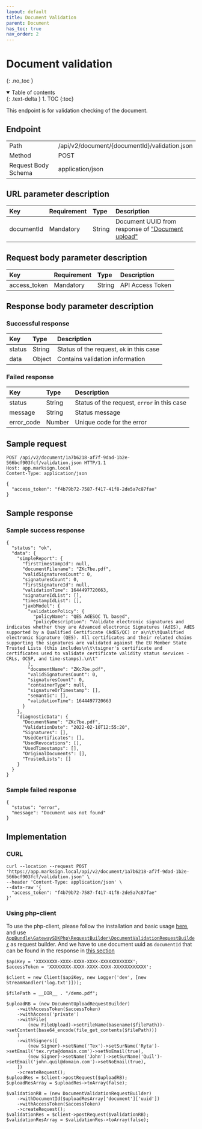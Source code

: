 ```yaml
---
layout: default
title: Document Validation
parent: Document
has_toc: true
nav_order: 2
---
```


# Document validation
{: .no_toc }

<details open markdown="block">
  <summary>
    Table of contents
  </summary>
  {: .text-delta }
1. TOC
{:toc}
</details>

This endpoint is for validation checking of the document.

## Endpoint

<table>
  <tbody>
    <tr>
      <td>Path</td>
      <td>/api/v2/document/{documentId}/validation.json</td>
    </tr>
    <tr>
      <td>Method</td>
      <td>POST</td>
    </tr>
    <tr>
      <td>Request Body Schema</td>
      <td>application/json</td>
    </tr>
  </tbody>
</table>

## URL parameter description

| Key |  Requirement | Type | Description |
| :--- |  :--- | :--- | :--- |
| documentId |  Mandatory | String | Document UUID from response of ["Document upload"](/documentation/Document/document-upload.html) |

## Request body parameter description

| Key |  Requirement | Type | Description |
| :--- |  :--- | :--- | :--- |
| access_token |  Mandatory | String | API Access Token |

## Response body parameter description

### Successful response

| Key | Type | Description |
| :--- | :--- | :--- |
| status | String | Status of the request, `ok` in this case |
| data | Object | Contains validation information |

### Failed response

| Key | Type | Description |
| :--- | :--- | :--- |
| status | String | Status of the request, `error` in this case |
| message | String | Status message |
| error_code | Number | Unique code for the error |

## Sample request

```
POST /api/v2/document/1a7b6218-af7f-9dad-1b2e-566bcf903fcf/validation.json HTTP/1.1
Host: app.marksign.local
Content-Type: application/json

{
  "access_token": "f4b79b72-7587-f417-41f8-2de5a7c87fae"
}
```
## Sample response

### Sample success response

```
{
  "status": "ok",
  "data": {
    "simpleReport": {
      "firstTimestampId": null,
      "documentFilename": "ZKc7be.pdf",
      "validSignaturesCount": 0,
      "signaturesCount": 0,
      "firstSignatureId": null,
      "validationTime": 1644497720663,
      "signatureIdList": [],
      "timestampIdList": [],
      "jaxbModel": {
        "validationPolicy": {
          "policyName": "QES AdESQC TL based",
          "policyDescription": "Validate electronic signatures and indicates whether they are Advanced electronic Signatures (AdES), AdES supported by a Qualified Certificate (AdES/QC) or a\n\t\tQualified electronic Signature (QES). All certificates and their related chains supporting the signatures are validated against the EU Member State Trusted Lists (this includes\n\t\tsigner's certificate and certificates used to validate certificate validity status services - CRLs, OCSP, and time-stamps).\n\t"
        },
        "documentName": "ZKc7be.pdf",
        "validSignaturesCount": 0,
        "signaturesCount": 0,
        "containerType": null,
        "signatureOrTimestamp": [],
        "semantic": [],
        "validationTime": 1644497720663
      }
    },
    "diagnosticData": {
      "DocumentName": "ZKc7be.pdf",
      "ValidationDate": "2022-02-10T12:55:20",
      "Signatures": [],
      "UsedCertificates": [],
      "UsedRevocations": [],
      "UsedTimestamps": [],
      "OriginalDocuments": [],
      "TrustedLists": []
    }
  }
}
```

### Sample failed response

```
{
  "status": "error",
  "message": "Document was not found"
}
```

## Implementation

### CURL

```
curl --location --request POST 'https://app.marksign.local/api/v2/document/1a7b6218-af7f-9dad-1b2e-566bcf903fcf/validation.json' \
--header 'Content-Type: application/json' \
--data-raw '{
  "access_token": "f4b79b72-7587-f417-41f8-2de5a7c87fae"
}'
```

### Using php-client

To use the php-client, please follow the installation and basic usage [here](/documentation/sdk-php-client.html), and use [`AppBundle\GatewaySDKPhp\RequestBuilder\DocumentValidationRequestBuilder`](/documentation/class-ref/GatewaySDKPhp/RequestBuilder/DocumentValidationRequestBuilder.html) as request builder.
And we have to use document uuid as `documentId` that can be found in the response in [this section](/documentation/Document/document-upload.html#using-php-client)

```
$apiKey = 'XXXXXXXX-XXXX-XXXX-XXXX-XXXXXXXXXXXX';
$accessToken = 'XXXXXXXX-XXXX-XXXX-XXXX-XXXXXXXXXXXX';

$client = new Client($apiKey, new Logger('dev', [new StreamHandler('log.txt')]));

$filePath = __DIR__ . "/demo.pdf";

$uploadRB = (new DocumentUploadRequestBuilder)
    ->withAccessToken($accessToken)
    ->withAccess('private')
    ->withFile(
        (new FileUpload)->setFileName(basename($filePath))->setContent(base64_encode(file_get_contents($filePath)))
    )
    ->withSigners([
        (new Signer)->setName('Tex')->setSurName('Ryta')->setEmail('tex.ryta@domain.com')->setNoEmail(true),
        (new Signer)->setName('John')->setSurName('Quil')->setEmail('john.quil@domain.com')->setNoEmail(true),
    ])
    ->createRequest();
$uploadRes = $client->postRequest($uploadRB);
$uploadResArray = $uploadRes->toArray(false);

$validationRB = (new DocumentValidationRequestBuilder)
    ->withDocumentId($uploadResArray['document']['uuid'])
    ->withAccessToken($accessToken)
    ->createRequest();
$validationRes = $client->postRequest($validationRB);
$validationResArray = $validationRes->toArray(false);
```